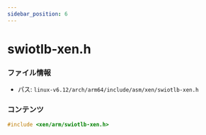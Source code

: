 ```yaml
---
sidebar_position: 6
---
```

# swiotlb-xen.h

### ファイル情報

- パス: `linux-v6.12/arch/arm64/include/asm/xen/swiotlb-xen.h`

### コンテンツ

```h
#include <xen/arm/swiotlb-xen.h>

```
